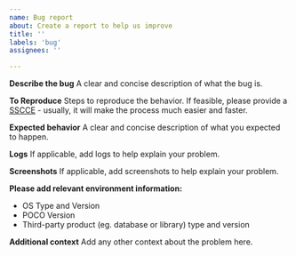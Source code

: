 ```yaml
---
name: Bug report
about: Create a report to help us improve
title: ''
labels: 'bug'
assignees: ''

---
```


**Describe the bug**
A clear and concise description of what the bug is.

**To Reproduce**
Steps to reproduce the behavior. If feasible, please provide a [SSCCE](http://www.sscce.org/) - usually, it will make the process much easier and faster.

**Expected behavior**
A clear and concise description of what you expected to happen.

**Logs**
If applicable, add logs to help explain your problem.

**Screenshots**
If applicable, add screenshots to help explain your problem.

**Please add relevant environment information:**
 - OS Type and Version
 - POCO Version
 - Third-party product (eg. database or library) type and version

**Additional context**
Add any other context about the problem here.
